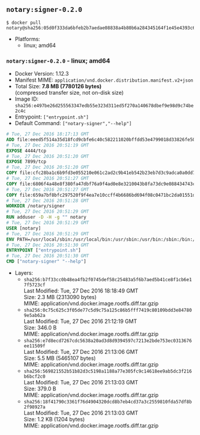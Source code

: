 ## `notary:signer-0.2.0`

```console
$ docker pull notary@sha256:05d0f333da6bfeb2b7aedae08838a4b80b6a284345164f1e45e4393c636d2b16
```

-	Platforms:
	-	linux; amd64

### `notary:signer-0.2.0` - linux; amd64

-	Docker Version: 1.12.3
-	Manifest MIME: `application/vnd.docker.distribution.manifest.v2+json`
-	Total Size: **7.8 MB (7780126 bytes)**  
	(compressed transfer size, not on-disk size)
-	Image ID: `sha256:e497be26d255563347edb55e323d311ed5f270a140678dbef9e98d9c74be2c4c`
-	Entrypoint: `["entrypoint.sh"]`
-	Default Command: `["notary-signer","--help"]`

```dockerfile
# Tue, 27 Dec 2016 18:17:13 GMT
ADD file:eeed5f514a35d18fcd9cbfe6c40c582211020bffdd53e4799018d33826fe5067 in / 
# Tue, 27 Dec 2016 20:51:19 GMT
EXPOSE 4444/tcp
# Tue, 27 Dec 2016 20:51:20 GMT
EXPOSE 7899/tcp
# Tue, 27 Dec 2016 20:51:20 GMT
COPY file:cfc28ba1c6b9fd3e055210e061c2ad2c9b41eb542b23eb7d3c9adca0a0dd775d in /notary/signer/ 
# Tue, 27 Dec 2016 20:51:27 GMT
COPY file:6806f4a48e8f380fa47dbf76a9f4ad0e8e3210043b8fa73dc9e088434743cd79 in /notary/signer/ 
# Tue, 27 Dec 2016 20:51:27 GMT
COPY file:659a7bf8bfc297520f9f4ea7e10ccff4b6686bd694f08c0471bc2da01551deb8 in /notary/signer/ 
# Tue, 27 Dec 2016 20:51:28 GMT
WORKDIR /notary/signer
# Tue, 27 Dec 2016 20:51:29 GMT
RUN adduser -D -H -g "" notary
# Tue, 27 Dec 2016 20:51:29 GMT
USER [notary]
# Tue, 27 Dec 2016 20:51:29 GMT
ENV PATH=/usr/local/sbin:/usr/local/bin:/usr/sbin:/usr/bin:/sbin:/bin:/notary/signer
# Tue, 27 Dec 2016 20:51:30 GMT
ENTRYPOINT ["entrypoint.sh"]
# Tue, 27 Dec 2016 20:51:30 GMT
CMD ["notary-signer" "--help"]
```

-	Layers:
	-	`sha256:b7f33cc0b48ea4fb2f0745def58c25483a5f6b7aed5b41ce8f1cb6e17f5723cf`  
		Last Modified: Tue, 27 Dec 2016 18:18:49 GMT  
		Size: 2.3 MB (2313090 bytes)  
		MIME: application/vnd.docker.image.rootfs.diff.tar.gzip
	-	`sha256:0c75c625c3f05de77c5d9c75a125c86b5fff7419c80109bdd3e847809e5ab62a`  
		Last Modified: Tue, 27 Dec 2016 21:12:19 GMT  
		Size: 346.0 B  
		MIME: application/vnd.docker.image.rootfs.diff.tar.gzip
	-	`sha256:e7d8ecd7267cdc5638a20ad3d8d9394597c7213e2bde753ec0313676ee11509f`  
		Last Modified: Tue, 27 Dec 2016 21:13:06 GMT  
		Size: 5.5 MB (5465107 bytes)  
		MIME: application/vnd.docker.image.rootfs.diff.tar.gzip
	-	`sha256:569821552b51b82d3c5198a1188a77e305fc9c14618ee9ab5dc3f216b6bcf2c0`  
		Last Modified: Tue, 27 Dec 2016 21:13:03 GMT  
		Size: 379.0 B  
		MIME: application/vnd.docker.image.rootfs.diff.tar.gzip
	-	`sha256:18f41790c3361f76d4904320dcd8b7eb4cd37a3c2559810fda57df8b2f98927a`  
		Last Modified: Tue, 27 Dec 2016 21:13:03 GMT  
		Size: 1.2 KB (1204 bytes)  
		MIME: application/vnd.docker.image.rootfs.diff.tar.gzip
